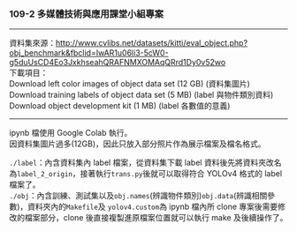 ### 109-2 多媒體技術與應用課堂小組專案

---

資料集來源：http://www.cvlibs.net/datasets/kitti/eval_object.php?obj_benchmark&fbclid=IwAR1u06li3-5cW0-g5duUsCD4Eo3JxkhseahQRAFNMXOMAqQRrd1Dy0v52wo  
下載項目：  
Download left color images of object data set (12 GB) (資料集圖片)  
Download training labels of object data set (5 MB) (label 與物件類別資料)  
Download object development kit (1 MB) (label 各數值的意義)

---

ipynb 檔使用 Google Colab 執行。  
因資料集圖片過多(12GB)，因此只放入部分照片作為展示檔案及檔名格式。

`./label`：內含資料集內 label 檔案，從資料集下載 label 資料後先將資料夾改名為`label_2_origin`，接著執行`trans.py`後就可以取得符合 YOLOv4 格式的 label 檔案了。  
`./obj`：內含訓練、測試集以及`obj.names`(辨識物件類別)`obj.data`(辨識相關參數)，資料夾內的`Makefile`及 `yolov4.custom`為 ipynb 檔內所 clone 專案後需要修改的檔案部分，clone 後直接複製進原檔案位置就可以執行 make 及後續操作了。
